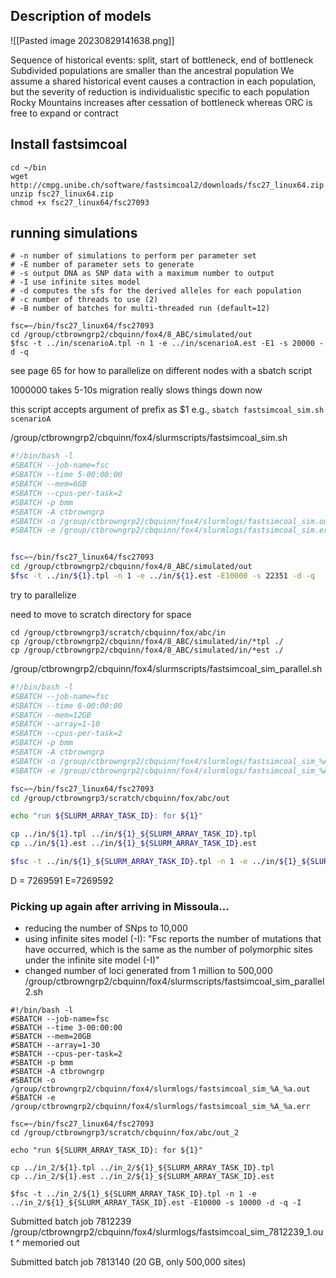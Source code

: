 
## Description of models
![[Pasted image 20230829141638.png]]


Sequence of historical events: split, start of bottleneck, end of bottleneck
Subdivided populations are smaller than the ancestral population
We assume a shared historical event causes a contraction in each population, but the severity of reduction is individualistic specific to each population
Rocky Mountains increases after cessation of bottleneck whereas ORC is free to expand or contract 

## Install fastsimcoal
```
cd ~/bin
wget http://cmpg.unibe.ch/software/fastsimcoal2/downloads/fsc27_linux64.zip
unzip fsc27_linux64.zip 
chmod +x fsc27_linux64/fsc27093

```
## running simulations

```
# -n number of simulations to perform per parameter set
# -E number of parameter sets to generate
# -s output DNA as SNP data with a maximum number to output
# -I use infinite sites model
# -d computes the sfs for the derived alleles for each population
# -c number of threads to use (2)
# -B number of batches for multi-threaded run (default=12)

fsc=~/bin/fsc27_linux64/fsc27093
cd /group/ctbrowngrp2/cbquinn/fox4/8_ABC/simulated/out
$fsc -t ../in/scenarioA.tpl -n 1 -e ../in/scenarioA.est -E1 -s 20000 -d -q
```
see page 65 for how to parallelize on different nodes with a sbatch script


1000000 takes 5-10s
migration really slows things down now


this script accepts argument of prefix as $1 e.g., 
`sbatch fastsimcoal_sim.sh scenarioA`

/group/ctbrowngrp2/cbquinn/fox4/slurmscripts/fastsimcoal_sim.sh
```sh
#!/bin/bash -l
#SBATCH --job-name=fsc
#SBATCH --time 5-00:00:00
#SBATCH --mem=6GB
#SBATCH --cpus-per-task=2
#SBATCH -p bmm
#SBATCH -A ctbrowngrp
#SBATCH -o /group/ctbrowngrp2/cbquinn/fox4/slurmlogs/fastsimcoal_sim.out
#SBATCH -e /group/ctbrowngrp2/cbquinn/fox4/slurmlogs/fastsimcoal_sim.err


fsc=~/bin/fsc27_linux64/fsc27093
cd /group/ctbrowngrp2/cbquinn/fox4/8_ABC/simulated/out
$fsc -t ../in/${1}.tpl -n 1 -e ../in/${1}.est -E10000 -s 22351 -d -q
```

try to parallelize

need to move to scratch directory for space
```
cd /group/ctbrowngrp3/scratch/cbquinn/fox/abc/in
cp /group/ctbrowngrp2/cbquinn/fox4/8_ABC/simulated/in/*tpl ./
cp /group/ctbrowngrp2/cbquinn/fox4/8_ABC/simulated/in/*est ./
```


/group/ctbrowngrp2/cbquinn/fox4/slurmscripts/fastsimcoal_sim_parallel.sh
```sh
#!/bin/bash -l
#SBATCH --job-name=fsc
#SBATCH --time 8-00:00:00
#SBATCH --mem=12GB
#SBATCH --array=1-10
#SBATCH --cpus-per-task=2
#SBATCH -p bmm
#SBATCH -A ctbrowngrp
#SBATCH -o /group/ctbrowngrp2/cbquinn/fox4/slurmlogs/fastsimcoal_sim_%A_%a.out
#SBATCH -e /group/ctbrowngrp2/cbquinn/fox4/slurmlogs/fastsimcoal_sim_%A_%a.err

fsc=~/bin/fsc27_linux64/fsc27093
cd /group/ctbrowngrp3/scratch/cbquinn/fox/abc/out

echo "run ${SLURM_ARRAY_TASK_ID}: for ${1}"

cp ../in/${1}.tpl ../in/${1}_${SLURM_ARRAY_TASK_ID}.tpl
cp ../in/${1}.est ../in/${1}_${SLURM_ARRAY_TASK_ID}.est

$fsc -t ../in/${1}_${SLURM_ARRAY_TASK_ID}.tpl -n 1 -e ../in/${1}_${SLURM_ARRAY_TASK_ID}.est -E10000 -s 22351 -d -q
```
D = 7269591
E=7269592

### Picking up again after arriving in Missoula...
* reducing the number of SNps to 10,000
* using infinite sites model (-I): "Fsc reports the number of mutations that have occurred, which is the same as the number of polymorphic sites under the infinite site model (-I)"
* changed number of loci generated from 1 million to 500,000
/group/ctbrowngrp2/cbquinn/fox4/slurmscripts/fastsimcoal_sim_parallel2.sh
```
#!/bin/bash -l
#SBATCH --job-name=fsc
#SBATCH --time 3-00:00:00
#SBATCH --mem=20GB
#SBATCH --array=1-30
#SBATCH --cpus-per-task=2
#SBATCH -p bmm
#SBATCH -A ctbrowngrp
#SBATCH -o /group/ctbrowngrp2/cbquinn/fox4/slurmlogs/fastsimcoal_sim_%A_%a.out
#SBATCH -e /group/ctbrowngrp2/cbquinn/fox4/slurmlogs/fastsimcoal_sim_%A_%a.err

fsc=~/bin/fsc27_linux64/fsc27093
cd /group/ctbrowngrp3/scratch/cbquinn/fox/abc/out_2

echo "run ${SLURM_ARRAY_TASK_ID}: for ${1}"

cp ../in_2/${1}.tpl ../in_2/${1}_${SLURM_ARRAY_TASK_ID}.tpl
cp ../in_2/${1}.est ../in_2/${1}_${SLURM_ARRAY_TASK_ID}.est

$fsc -t ../in_2/${1}_${SLURM_ARRAY_TASK_ID}.tpl -n 1 -e ../in_2/${1}_${SLURM_ARRAY_TASK_ID}.est -E10000 -s 10000 -d -q -I
```
Submitted batch job 7812239
/group/ctbrowngrp2/cbquinn/fox4/slurmlogs/fastsimcoal_sim_7812239_1.out
^ memoried out

Submitted batch job 7813140 (20 GB, only 500,000 sites)